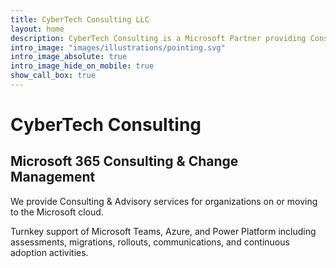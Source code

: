 ```yaml
---
title: CyberTech Consulting LLC
layout: home
description: CyberTech Consulting is a Microsoft Partner providing Consulting for Change Management, Adoption, Implementation, Configuration, Rollout, and Design.
intro_image: "images/illustrations/pointing.svg"
intro_image_absolute: true
intro_image_hide_on_mobile: true
show_call_box: true
---
```


# CyberTech Consulting
## Microsoft 365 Consulting & Change Management

We provide Consulting & Advisory services for organizations on or moving to the Microsoft cloud. 

Turnkey support of Microsoft Teams, Azure, and Power Platform including assessments, migrations, rollouts, communications, and continuous adoption activities. 

